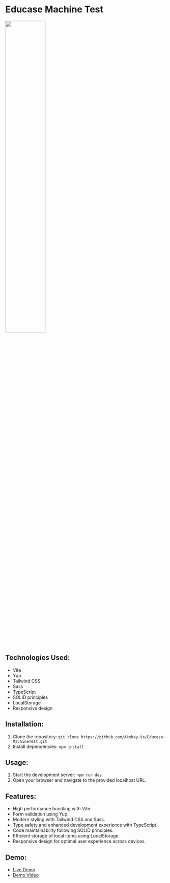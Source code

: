 # Educase Machine Test
<a src="https://www.youtube.com/watch?v=C028Hn2CjSA&ab_channel=AkshayVs"><img height="50%" width="50%" src="https://ik.imagekit.io/geeekg65rf/Screenshot%20from%202024-04-06%2013-48-07.png?updatedAt=1712393120861"></a>
## Technologies Used:
- Vite
- Yup
- Tailwind CSS
- Sass
- TypeScript
- SOLID principles
- LocalStorage
- Responsive design

## Installation:
1. Clone the repository: `git clone https://github.com/Akshay-Vs/Educase-MachineTest.git`
2. Install dependencies: `npm install`

## Usage:
1. Start the development server: `npm run dev`
2. Open your browser and navigate to the provided localhost URL.

## Features:
- High performance bundling with Vite.
- Form validation using Yup.
- Modern styling with Tailwind CSS and Sass.
- Type safety and enhanced development experience with TypeScript.
- Code maintainability following SOLID principles.
- Efficient storage of local items using LocalStorage.
- Responsive design for optimal user experience across devices.

## Demo:
- [Live Demo](https://educase-machine-test.vercel.app/)
- [Demo Video](https://www.youtube.com/watch?v=C028Hn2CjSA&ab_channel=AkshayVs)
